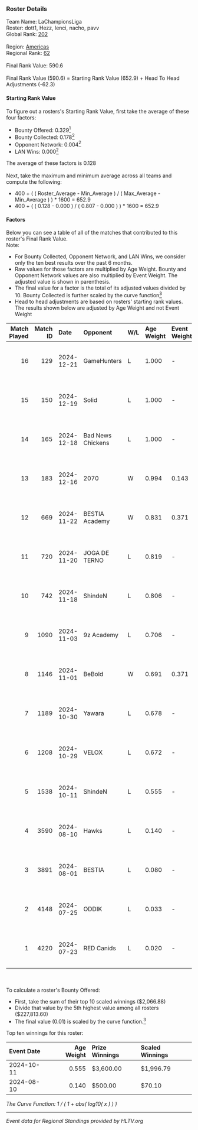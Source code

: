 ### Roster Details<br />
Team Name: LaChampionsLiga<br />
Roster: dott1, Hezz, lenci, nacho, pavv<br />
Global Rank: [202](../../standings_global_2025_01_16.md)<br />
<br />
Region: [Americas]( ../../standings_americas_2025_01_16.md)<br />
Regional Rank: [62]( ../../standings_americas_2025_01_16.md)<br />
<br />
Final Rank Value:  590.6<br />
<br />
Final Rank Value (590.6) = Starting Rank Value (652.9) + Head To Head Adjustments (-62.3)<br />

#### Starting Rank Value<br />
To figure out a rosters's Starting Rank Value, first take the average of these four factors:<br />
- Bounty Offered: 0.329[<sup>1</sup>](#table2)
- Bounty Collected: 0.178[<sup>2</sup>](#table1)
- Opponent Network: 0.004[<sup>2</sup>](#table1)
- LAN Wins: 0.000[<sup>2</sup>](#table1)

The average of these factors is 0.128<br />
<br />
Next, take the maximum and minimum average across all teams and compute the following:<br />
- 400 + ( ( Roster_Average - Min_Average ) / ( Max_Average - Min_Average ) ) * 1600 = 652.9
- 400 + ( ( 0.128 - 0.000 ) / ( 0.807 - 0.000 ) ) * 1600 = 652.9


#### Factors<br />
Below you can see a table of all of the matches that contributed to this roster's Final Rank Value.<br />
Note:<br />

- For Bounty Collected, Opponent Network, and LAN Wins, we consider only the ten best results over the past 6 months.
- Raw values for those factors are multiplied by Age Weight. Bounty and Opponent Network values are also multiplied by Event Weight. The adjusted value is shown in parenthesis.
- The final value for a factor is the total of its adjusted values divided by 10. Bounty Collected is further scaled by the curve function[<sup>3</sup>](#curveFunction)
- Head to head adjustments are based on rosters' starting rank values. The results shown below are adjusted by Age Weight and not Event Weight
<span id="table1"></span><br />


| Match Played | Match ID | Date       | Opponent          | W/L | Age Weight | Event Weight | Bounty Collected | Opponent Network | LAN Wins  | H2H Adj. | Roster                          |
| -: | -: | :- | :- | :- | :- | :- | :- | :- | :- | -: | :- |
|           16 |      129 | 2024-12-21 | GameHunters       | L   | 1.000      | -            | -                | -                | -         |   -10.42 | dott1, Hezz, lenci, nacho, pavv |
|           15 |      150 | 2024-12-19 | Solid             | L   | 1.000      | -            | -                | -                | -         |    -4.37 | dott1, Hezz, lenci, nacho, pavv |
|           14 |      165 | 2024-12-18 | Bad News Chickens | L   | 1.000      | -            | -                | -                | -         |   -10.31 | dott1, Hezz, lenci, nacho, pavv |
|           13 |      183 | 2024-12-16 | 2070              | W   | 0.994      | 0.143        | 0.002 (0.000)    | 0.268 (0.038)    | 0 (0.000) |    19.06 | dott1, Hezz, lenci, nacho, pavv |
|           12 |      669 | 2024-11-22 | BESTIA Academy    | W   | 0.831      | 0.371        | 0.000 (0.000)    | 0.000 (0.000)    | 0 (0.000) |     5.83 | dott1, Hezz, lenci, pavv, rzk   |
|           11 |      720 | 2024-11-20 | JOGA DE TERNO     | L   | 0.819      | -            | -                | -                | -         |   -13.06 | dott1, Hezz, lenci, pavv, rzk   |
|           10 |      742 | 2024-11-18 | ShindeN           | L   | 0.806      | -            | -                | -                | -         |    -7.53 | dott1, Hezz, lenci, pavv, rzk   |
|            9 |     1090 | 2024-11-03 | 9z Academy        | L   | 0.706      | -            | -                | -                | -         |   -14.06 | dott1, Hezz, lenci, pavv, rzk   |
|            8 |     1146 | 2024-11-01 | BeBold            | W   | 0.691      | 0.371        | 0.000 (0.000)    | 0.000 (0.000)    | 0 (0.000) |     4.54 | dott1, Hezz, lenci, pavv, rzk   |
|            7 |     1189 | 2024-10-30 | Yawara            | L   | 0.678      | -            | -                | -                | -         |    -9.58 | dott1, Hezz, lenci, pavv, rzk   |
|            6 |     1208 | 2024-10-29 | VELOX             | L   | 0.672      | -            | -                | -                | -         |   -13.54 | dott1, Hezz, lenci, pavv, rzk   |
|            5 |     1538 | 2024-10-11 | ShindeN           | L   | 0.555      | -            | -                | -                | -         |    -6.07 | dott1, Hezz, lenci, pavv, rzk   |
|            4 |     3590 | 2024-08-10 | Hawks             | L   | 0.140      | -            | -                | -                | -         |    -2.35 | castrz, dott1, Hezz, pavv, rzk  |
|            3 |     3891 | 2024-08-01 | BESTIA            | L   | 0.080      | -            | -                | -                | -         |    -0.23 | castrz, dott1, Hezz, pavv, rzk  |
|            2 |     4148 | 2024-07-25 | ODDIK             | L   | 0.033      | -            | -                | -                | -         |    -0.19 | castrz, dott1, Hezz, pavv, rzk  |
|            1 |     4220 | 2024-07-23 | RED Canids        | L   | 0.020      | -            | -                | -                | -         |    -0.05 | castrz, dott1, Hezz, pavv, rzk  |

<br />
<span id="table2"></span><br />
To calculate a roster's Bounty Offered:<br />

- First, take the sum of their top 10 scaled winnings ($2,066.88)
- Divide that value by the 5th highest value among all rosters ($227,813.60)
- The final value (0.01) is scaled by the curve function.[<sup>3</sup>](#curveFunction)

Top ten winnings for this roster:<br />

| Event Date | Age Weight | Prize Winnings | Scaled Winnings |
| :- | -: | :- | :- |
| 2024-10-11 |      0.555 | $3,600.00      | $1,996.79       |
| 2024-08-10 |      0.140 | $500.00        | $70.10          |


<span id="curveFunction"></span>_The Curve Function: 1 / ( 1 + abs( log10( x ) ) )_<br />

---
_Event data for Regional Standings provided by HLTV.org_<br />
